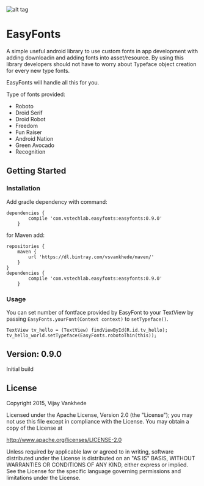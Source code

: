 ![alt tag](https://github.com/vsvankhede/easyfonts/blob/master/images/banner.png)
# EasyFonts

A simple useful android library to use custom fonts in app development with adding downloadin and adding fonts into asset/resource. By using this library developers should not have to worry about Typeface object creation for every new type fonts.

EasyFonts will handle all this for you.

Type of fonts provided:
* Roboto
* Droid Serif
* Droid Robot
* Freedom
* Fun Raiser
* Android Nation
* Green Avocado
* Recognition

## Getting Started

### Installation
Add gradle dependency with command:
```
dependencies {
        compile 'com.vstechlab.easyfonts:easyfonts:0.9.0'
    }
```
for Maven add:
```
repositories {
    maven {
        url 'https://dl.bintray.com/vsvankhede/maven/'
    }
}
dependencies {
        compile 'com.vstechlab.easyfonts:easyfonts:0.9.0'
    }
```

### Usage
You can set number of fontface provided by EasyFont to your TextView by passing `EasyFonts.yourFont(Context context)` to `setTypeface()`.
```
TextView tv_hello = (TextView) findViewById(R.id.tv_hello);
tv_hello_world.setTypeface(EasyFonts.robotoThin(this));
```

## Version: 0.9.0
Initial build

## License
Copyright 2015, Vijay Vankhede

Licensed under the Apache License, Version 2.0 (the "License");
you may not use this file except in compliance with the License.
You may obtain a copy of the License at

   http://www.apache.org/licenses/LICENSE-2.0

Unless required by applicable law or agreed to in writing, software
distributed under the License is distributed on an "AS IS" BASIS,
WITHOUT WARRANTIES OR CONDITIONS OF ANY KIND, either express or implied.
See the License for the specific language governing permissions and
limitations under the License.

